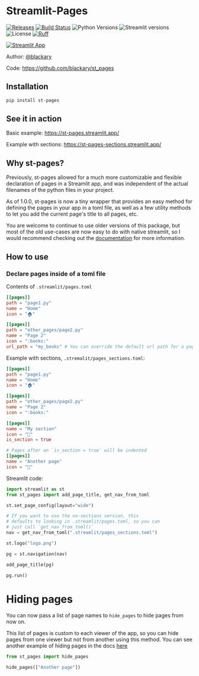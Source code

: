 # Streamlit-Pages

[![Releases](https://img.shields.io/pypi/v/st-pages)](https://pypi.org/project/st-pages/)
[![Build Status](https://img.shields.io/github/actions/workflow/status/blackary/st_pages/testing.yml?branch=main)](https://github.com/blackary/st_pages/actions?query=workflow%3A%22testing%22+branch%3Amain)
![Python Versions](https://img.shields.io/pypi/pyversions/st_pages.svg)
![Streamlit versions](https://img.shields.io/badge/streamlit-1.36.0-white.svg)
![License](https://img.shields.io/github/license/blackary/st_pages)
[![Ruff](https://img.shields.io/endpoint?url=https://raw.githubusercontent.com/astral-sh/ruff/main/assets/badge/v2.json)](https://github.com/astral-sh/ruff)

[![Streamlit App](https://static.streamlit.io/badges/streamlit_badge_black_white.svg)](https://st-pages.streamlit.app)

Author: [@blackary](https://github.com/blackary)

Code: https://github.com/blackary/st_pages

## Installation

```sh
pip install st-pages
```

## See it in action

Basic example: https://st-pages.streamlit.app/

Example with sections: https://st-pages-sections.streamlit.app/

## Why st-pages?

Previously, st-pages allowed for a much more customizable and flexible declaration of
pages in a Streamlit app, and was independent of the actual filenames of the python
files in your project.

As of 1.0.0, st-pages is now a tiny wrapper that provides an easy method for defining
the pages in your app in a toml file, as well as a few utility methods to let you
add the current page's title to all pages, etc.

You are welcome to continue to use older versions of this package, but most of the
old use-cases are now easy to do with native streamlit, so I would recommend
checking out the [documentation](https://docs.streamlit.io/develop/concepts/multipage-apps/page-and-navigation)
for more information.

## How to use

### Declare pages inside of a toml file

Contents of `.streamlit/pages.toml`

```toml
[[pages]]
path = "page1.py"
name = "Home"
icon = "🏠"

[[pages]]
path = "other_pages/page2.py"
name = "Page 2"
icon = ":books:"
url_path = "my_books" # You can override the default url path for a page
```

Example with sections, `.stremalit/pages_sections.toml`:

```toml
[[pages]]
path = "page1.py"
name = "Home"
icon = "🏠"

[[pages]]
path = "other_pages/page2.py"
name = "Page 2"
icon = ":books:"

[[pages]]
name = "My section"
icon = "🎈️"
is_section = true

# Pages after an `is_section = true` will be indented
[[pages]]
name = "Another page"
icon = "💪"
```

Streamlit code:

```python
import streamlit as st
from st_pages import add_page_title, get_nav_from_toml

st.set_page_config(layout="wide")

# If you want to use the no-sections version, this
# defaults to looking in .streamlit/pages.toml, so you can
# just call `get_nav_from_toml()`
nav = get_nav_from_toml(".streamlit/pages_sections.toml")

st.logo("logo.png")

pg = st.navigation(nav)

add_page_title(pg)

pg.run()
```

# Hiding pages

You can now pass a list of page names to `hide_pages` to hide pages from now on.

This list of pages is custom to each viewer of the app, so you can hide pages
from one viewer but not from another using this method. You can see another example of
hiding pages in the docs [here](https://docs.streamlit.io/develop/tutorials/multipage/dynamic-navigation)

```py
from st_pages import hide_pages

hide_pages(["Another page"])
```
